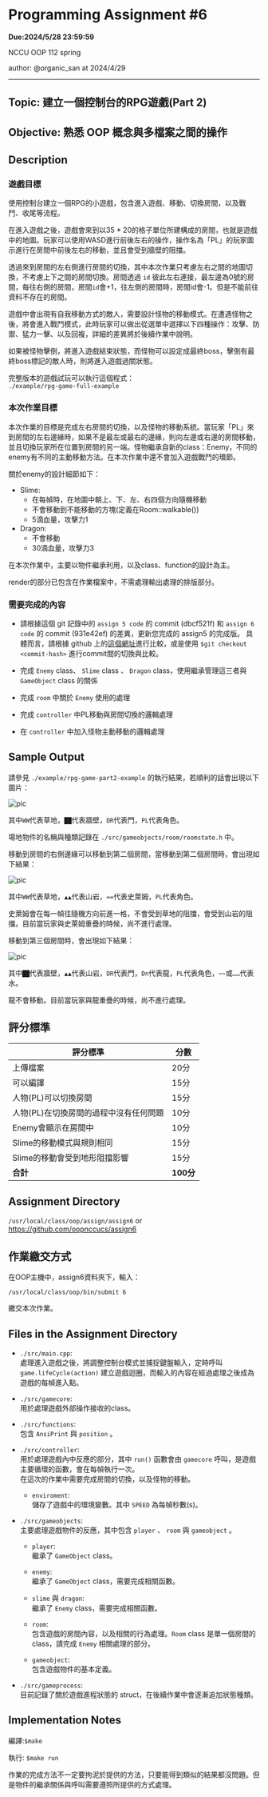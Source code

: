 # Programming Assignment #6

**Due:2024/5/28 23:59:59**

NCCU OOP 112 spring

author: @organic_san at 2024/4/29

---

## Topic: 建立一個控制台的RPG遊戲(Part 2)
## Objective: 熟悉 OOP 概念與多檔案之間的操作

## Description

### 遊戲目標
使用控制台建立一個RPG的小遊戲，包含進入遊戲、移動、切換房間，以及戰鬥、收尾等流程。

在進入遊戲之後，遊戲會來到以35 * 20的格子單位所建構成的房間，也就是遊戲中的地圖。玩家可以使用WASD進行前後左右的操作，操作名為「PL」的玩家圖示進行在房間中前後左右的移動，並且會受到牆壁的阻擋。

透過來到房間的左右側進行房間的切換，其中本次作業只考慮左右之間的地圖切換，不考慮上下之間的房間切換。房間透過 `id` 彼此左右連接，最左邊為0號的房間，每往右側的房間，房間`id`會+1，往左側的房間時，房間id會-1。但是不能前往資料不存在的房間。

遊戲中會出現有自我移動方式的敵人，需要設計怪物的移動模式。在遭遇怪物之後，將會進入戰鬥模式，此時玩家可以做出從選單中選擇以下四種操作：攻擊、防禦、猛力一擊、以及回複，詳細的差異將於後續作業中說明。

如果被怪物擊倒，將進入遊戲結束狀態，而怪物可以設定成最終boss，擊倒有最終boss標記的敵人時，則將進入遊戲過關狀態。

完整版本的遊戲試玩可以執行這個程式：<br>
`./example/rpg-game-full-example`

### 本次作業目標

本次作業的目標是完成左右房間的切換，以及怪物的移動系統。當玩家「PL」來到房間的左右邊緣時，如果不是最左或最右的邊緣，則向左邊或右邊的房間移動，並且切換玩家所在位置到房間的另一端。怪物繼承自新的class：Enemy，不同的enemy有不同的主動移動方法。在本次作業中還不會加入遊戲戰鬥的環節。

關於enemy的設計細節如下：

- Slime:
  - 在每幀時，在地圖中朝上、下、左、右四個方向隨機移動
  - 不會移動到不能移動的方塊(定義在Room::walkable())
  - 5滴血量，攻擊力1
- Dragon:
  - 不會移動
  - 30滴血量，攻擊力3

在本次作業中，主要以物件繼承利用，以及class、function的設計為主。

render的部分已包含在作業檔案中，不需處理輸出處理的排版部分。

### 需要完成的內容
- 請根據這個 git 記錄中的 `assign 5 code` 的 commit (dbcf521f) 和 `assign 6 code` 的 commit (931e42ef) 的差異，更新您完成的 assign5 的完成版。
  具體而言，請根據 github 上的[這個網址](https://github.com/oopnccucs/assign6/commit/931e42efd53d95a5db1edb9f5411fad3b266d392)進行比較，或是使用 `$git checkout <commit-hash>` 進行commit間的切換與比較。

- 完成 `Enemy` class、 `Slime` class 、 `Dragon` class，使用繼承管理這三者與 `GameObject` class 的關係
- 完成 `room` 中關於 `Enemy` 使用的處理
- 完成 `controller` 中PL移動與房間切換的邏輯處理
- 在 `controller` 中加入怪物主動移動的邏輯處理


## Sample Output
請參見 `./example/rpg-game-part2-example` 的執行結果，若順利的話會出現以下圖片：

![pic](https://i.imgur.com/lhKgeVc.png)

其中`WW`代表草地，`██`代表牆壁，`DR`代表門，`PL`代表角色。

場地物件的名稱與種類記錄在 `./src/gameobjects/room/roomstate.h` 中。

移動到房間的右側邊緣可以移動到第二個房間，當移動到第二個房間時，會出現如下結果：

![pic](https://i.imgur.com/9By0Wzi.png)

其中`WW`代表草地，`▲▲`代表山岩，`==`代表史萊姆，`PL`代表角色。

史萊姆會在每一幀往隨機方向前進一格，不會受到草地的阻擋，會受到山岩的阻擋。目前當玩家與史萊姆重疊的時候，尚不進行處理。

移動到第三個房間時，會出現如下結果：

![pic](https://i.imgur.com/vpGXOVT.png)

其中`██`代表牆壁，`▲▲`代表山岩，`DR`代表門，`Dn`代表龍，`PL`代表角色，`~~`或`……`代表水。

龍不會移動。目前當玩家與龍重疊的時候，尚不進行處理。


## 評分標準
| 評分標準 | 分數 |
| - | - |
| 上傳檔案 | 20分 |
| 可以編譯 | 15分 |
| 人物(PL)可以切換房間 | 15分 |
| 人物(PL)在切換房間的過程中沒有任何問題 | 10分 |
| Enemy會顯示在房間中 | 10分 |
| Slime的移動模式與規則相同 | 15分 |
| Slime的移動會受到地形阻擋影響 | 15分 |
| **合計** | **100分** |


## Assignment Directory
`/usr/local/class/oop/assign/assign6`
or https://github.com/oopnccucs/assign6


## 作業繳交方式
在OOP主機中，assign6資料夾下，輸入：
```
/usr/local/class/oop/bin/submit 6
```
繳交本次作業。


## Files in the Assignment Directory

- `./src/main.cpp`: <br>
  處理進入遊戲之後，將調整控制台模式並捕捉鍵盤輸入，定時呼叫 `game.lifeCycle(action)` 建立遊戲迴圈，而輸入的內容在經過處理之後成為遊戲的每幀進入點。

- `./src/gamecore`: <br>
  用於處理遊戲外部操作接收的class。

- `./src/functions`:<br>
  包含 `AnsiPrint` 與 `position` 。

- `./src/controller`:<br>
  用於處理遊戲內中反應的部分，其中 `run()` 函數會由 `gamecore` 呼叫，是遊戲主要循環的函數，會在每幀執行一次。<br>
  在這次的作業中需要完成房間的切換，以及怪物的移動。

  - `enviroment`:<br>
    儲存了遊戲中的環境變數。其中 `SPEED` 為每幀秒數(s)。

- `./src/gameobjects`:<br>
  主要處理遊戲物件的反應，其中包含 `player` 、 `room` 與 `gameobject` 。

  - `player`:<br>
    繼承了 `GameObject` class。

  - `enemy`:<br>
    繼承了 `GameObject` class，需要完成相關函數。

  - `slime` 與 `dragon`:<br>
    繼承了 `Enemy` class，需要完成相關函數。

  - `room`:<br>
    包含遊戲的房間內容，以及相關的行為處理。`Room` class 是單一個房間的 class，請完成 `Enemy` 相關處理的部分。

  - `gameobject`:<br>
    包含遊戲物件的基本定義。

- `./src/gameprocess`:<br>
  目前記錄了關於遊戲進程狀態的 struct，在後續作業中會逐漸追加狀態種類。


## Implementation Notes

編譯:`$make`

執行: `$make run`

作業的完成方法不一定要拘泥於提供的方法，只要能得到類似的結果都沒問題。但是物件的繼承關係與呼叫需要遵照所提供的方式處理。